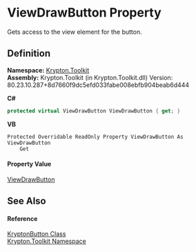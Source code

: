 # ViewDrawButton Property


Gets access to the view element for the button.



## Definition
**Namespace:** <a href="79d2eac2-21f4-54ff-7552-b20c33c30600.md">Krypton.Toolkit</a>  
**Assembly:** Krypton.Toolkit (in Krypton.Toolkit.dll) Version: 80.23.10.287+8d7660f9dc5efd033fabe008ebfb904beab6d444

**C#**
``` C#
protected virtual ViewDrawButton ViewDrawButton { get; }
```
**VB**
``` VB
Protected Overridable ReadOnly Property ViewDrawButton As ViewDrawButton
	Get
```



#### Property Value
<a href="bdfd48bd-9f28-acc4-7e42-3a9b4952ce9e.md">ViewDrawButton</a>

## See Also


#### Reference
<a href="5a50795b-a8ed-ccb2-0fff-f00ab79d45f5.md">KryptonButton Class</a>  
<a href="79d2eac2-21f4-54ff-7552-b20c33c30600.md">Krypton.Toolkit Namespace</a>  
